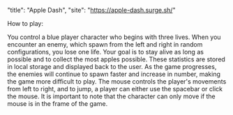 "title": "Apple Dash",
"site": "https://apple-dash.surge.sh/"


How to play:

You control a blue player character who begins with three lives. When you encounter an enemy, which spawn from the left and right in random configurations, you lose one life. Your goal is to stay alive as long as possible and to collect the most apples possible. These statistics are stored in local storage and displayed back to the user. As the game progresses, the enemies will continue to spawn faster and increase in number, making the game more difficult to play. The mouse controls the player's movements from left to right, and to jump, a player can either use the spacebar or click the mouse. It is important to note that the character can only move if the mouse is in the frame of the game.
